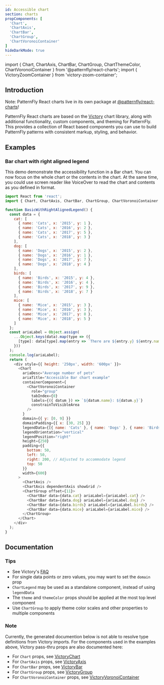 ```yaml
---
id: Accessible chart
section: charts
propComponents: [
  'Chart',
  'ChartAxis',
  'ChartBar',
  'ChartGroup',
  'ChartVoronoiContainer'
]
hideDarkMode: true
---
```


import { Chart, ChartAxis, ChartBar, ChartGroup, ChartThemeColor, ChartVoronoiContainer } from '@patternfly/react-charts';
import { VictoryZoomContainer } from 'victory-zoom-container';

## Introduction
Note: PatternFly React charts live in its own package at [@patternfly/react-charts](https://www.npmjs.com/package/@patternfly/react-charts)!

PatternFly React charts are based on the [Victory](https://formidable.com/open-source/victory/docs/victory-chart/) chart library, along with additional functionality, custom components, and theming for PatternFly. This provides a collection of React based components you can use to build PatternFly patterns with consistent markup, styling, and behavior.


## Examples
### Bar chart with right aligned legend

This demo demonstrate the accessibility function in a Bar chart. You can now focus on the whole chart or the contents in the chart. At the same time, you could use screen reader like VoiceOver to read the chart and contents as you defined in format.

```js
import React from 'react';
import { Chart, ChartAxis, ChartBar, ChartGroup, ChartVoronoiContainer } from '@patternfly/react-charts';

function BasicWithRightAlignedLegend() {
  const data = {
    cat: [
      { name: 'Cats', x: '2015', y: 1 },
      { name: 'Cats', x: '2016', y: 2 },
      { name: 'Cats', x: '2017', y: 5 },
      { name: 'Cats', x: '2018', y: 3 }
    ],
    dog: [
      { name: 'Dogs', x: '2015', y: 2 },
      { name: 'Dogs', x: '2016', y: 1 },
      { name: 'Dogs', x: '2017', y: 7 },
      { name: 'Dogs', x: '2018', y: 4 }
    ],
    birds: [
      { name: 'Birds', x: '2015', y: 4 },
      { name: 'Birds', x: '2016', y: 4 },
      { name: 'Birds', x: '2017', y: 9 },
      { name: 'Birds', x: '2018', y: 7 }
    ],
    mice: [
      { name: 'Mice', x: '2015', y: 3 },
      { name: 'Mice', x: '2016', y: 3 },
      { name: 'Mice', x: '2017', y: 8 },
      { name: 'Mice', x: '2018', y: 5 }
    ]
  };
  const ariaLabel = Object.assign(
    ...Object.keys(data).map(type => ({
      [type]: data[type].map(entry => `There are ${entry.y} ${entry.name} in ${entry.x}`)
    }))
  );
  console.log(ariaLabel);
  return (
    <div style={{ height: '250px', width: '600px' }}>
      <Chart
        ariaDesc="Average number of pets"
        ariaTitle="Accessible Bar chart example"
        containerComponent={
          <ChartVoronoiContainer
            role="group"
            tabIndex={0}
            labels={({ datum }) => `${datum.name}: ${datum.y}`}
            constrainToVisibleArea
          />
        }
        domain={{ y: [0, 9] }}
        domainPadding={{ x: [30, 25] }}
        legendData={[{ name: 'Cats' }, { name: 'Dogs' }, { name: 'Birds' }, { name: 'Mice' }]}
        legendOrientation="vertical"
        legendPosition="right"
        height={250}
        padding={{
          bottom: 50,
          left: 50,
          right: 200, // Adjusted to accommodate legend
          top: 50
        }}
        width={600}
      >
        <ChartAxis />
        <ChartAxis dependentAxis showGrid />
        <ChartGroup offset={11}>
          <ChartBar data={data.cat} ariaLabel={ariaLabel.cat} />
          <ChartBar data={data.dog} ariaLabel={ariaLabel.dog} />
          <ChartBar data={data.birds} ariaLabel={ariaLabel.birds} />
          <ChartBar data={data.mice} ariaLabel={ariaLabel.mice} />
        </ChartGroup>
      </Chart>
    </div>
  );
}
```

## Documentation
### Tips
- See Victory's [FAQ](https://formidable.com/open-source/victory/docs/faq)
- For single data points or zero values, you may want to set the `domain` prop
- `ChartLegend` may be used as a standalone component, instead of using `legendData`
- The `theme` and `themeColor` props should be applied at the most top level component
- Use `ChartGroup` to apply theme color scales and other properties to multiple components

### Note
Currently, the generated documention below is not able to resolve type definitions from Victory imports. For the 
components used in the examples above, Victory pass-thru props are also documented here:

 - For `Chart` props, see [VictoryChart](https://formidable.com/open-source/victory/docs/victory-chart)
 - For `ChartAxis` props, see [VictoryAxis](https://formidable.com/open-source/victory/docs/victory-axis)
 - For `ChartBar` props, see [VictoryBar](https://formidable.com/open-source/victory/docs/victory-bar)
 - For `ChartGroup` props, see [VictoryGroup](https://formidable.com/open-source/victory/docs/victory-group)
 - For `ChartVoronoiContainer` props, see [VictoryVoronoiContainer](https://formidable.com/open-source/victory/docs/victory-voronoi-container)
